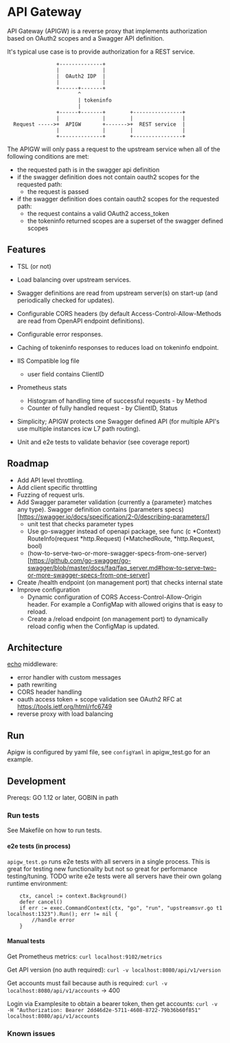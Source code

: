 # API Gateway
API Gateway (APIGW) is a reverse proxy that implements authorization based on OAuth2 scopes and a Swagger API definition.

It's typical use case is to provide authorization for a REST service.
```
                +--------------+
                |              |
                |  OAuth2 IDP  |
                |              |
                +------+-------+
                       ^
                       | tokeninfo
                       |
                +------+-------+        +----------------+
                |              |        |                |
  Request ----->+  APIGW       +------->+  REST service  |
                |              |        |                |
                +--------------+        +----------------+
```

The APIGW will only pass a request to the upstream service when all of the following conditions are met:

- the requested path is in the swagger api definition
- if the swagger definition does not contain oauth2 scopes for the requested path:
  - the request is passed 
- if the swagger definition does contain oauth2 scopes for the requested path:
  - the request contains a valid OAuth2 access_token
  - the tokeninfo returned scopes are a superset of the swagger defined scopes 


## Features
- TSL (or not) 
- Load balancing over upstream services. 
- Swagger definitions are read from upstream server(s) on start-up (and periodically checked for updates).
- Configurable CORS headers (by default Access-Control-Allow-Methods are read from OpenAPI endpoint definitions).
- Configurable error responses.
- Caching of tokeninfo responses to reduces load on tokeninfo endpoint.

- IIS Compatible log file
  - user field contains ClientID
- Prometheus stats
  - Histogram of handling time of successful requests - by Method
  - Counter of fully handled request - by ClientID, Status

- Simplicity; APIGW protects one Swagger defined API (for multiple API's use multiple instances icw L7 path routing).
- Unit and e2e tests to validate behavior (see coverage report)


## Roadmap
- Add API level throttling.
- Add client specific throttling 
- Fuzzing of request urls.
- Add Swagger parameter validation (currently a {parameter} matches any type). Swagger definition contains (parameters specs)[https://swagger.io/docs/specification/2-0/describing-parameters/] 
  - unit test that checks parameter types
  - Use go-swagger instead of openapi package, see func (c *Context) RouteInfo(request *http.Request) (*MatchedRoute, *http.Request, bool)
  - (how-to-serve-two-or-more-swagger-specs-from-one-server)[https://github.com/go-swagger/go-swagger/blob/master/docs/faq/faq_server.md#how-to-serve-two-or-more-swagger-specs-from-one-server]
- Create /health endpoint (on management port) that checks internal state
- Improve configuration
  - Dynamic configuration of CORS Access-Control-Allow-Origin header. For example a ConfigMap with allowed origins that is easy to reload.
  - Create a /reload endpoint (on management port) to dynamically reload config when the ConfigMap is updated. 

## Architecture
[echo](https://echo.labstack.com/) middleware:
- error handler with custom messages
- path rewriting
- CORS header handling
- oauth access token + scope validation see OAuth2 RFC at https://tools.ietf.org/html/rfc6749
- reverse proxy with load balancing


## Run
Apigw is configured by yaml file, see `configYaml` in apigw_test.go for an example.


## Development
Prereqs: GO 1.12 or later, GOBIN in path

### Run tests
See Makefile on how to run tests.

#### e2e tests (in process)
`apigw_test.go` runs e2e tests with all servers in a single process. 
This is great for testing new functionality but not so great for performance testing/tuning.
TODO write e2e tests were all servers have their own golang runtime environment:
```
	ctx, cancel := context.Background()
	defer cancel()
	if err := exec.CommandContext(ctx, "go", "run", "upstreamsvr.go t1 localhost:1323").Run(); err != nil {
        //handle error
	}
```

#### Manual tests

Get Prometheus metrics:
`curl localhost:9102/metrics`

Get API version (no auth required):
`curl -v localhost:8080/api/v1/version`

Get accounts must fail because auth is required:
`curl -v localhost:8080/api/v1/accounts` -> 400

Login via Examplesite to obtain a bearer token, then get accounts:
`curl -v -H "Authorization: Bearer 2dd46d2e-5711-4608-8722-79b36b60f851" localhost:8080/api/v1/accounts` 


### Known issues




